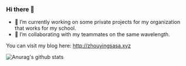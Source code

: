 ### Hi there 👋

<!--
**ZhouYingSASA/ZhouYingSASA** is a ✨ _special_ ✨ repository because its `README.md` (this file) appears on your GitHub profile.

Here are some ideas to get you started:

- 🔭 I’m currently working on ...
- 🌱 I’m currently learning ...
- 👯 I’m looking to collaborate on ...
- 🤔 I’m looking for help with ...
- 💬 Ask me about ...
- 📫 How to reach me: ...
- 😄 Pronouns: ...
- ⚡ Fun fact: ...
-->

- 🔭 I’m currently working on some private projects for my organization that works for my school.
- 👯 I’m collaborating with my teammates on the same wavelength.

You can visit my blog here: http://zhouyingsasa.xyz

![Anurag's github stats](https://github-readme-stats.vercel.app/api?username=ZhouYingSASA&count_private=true)
